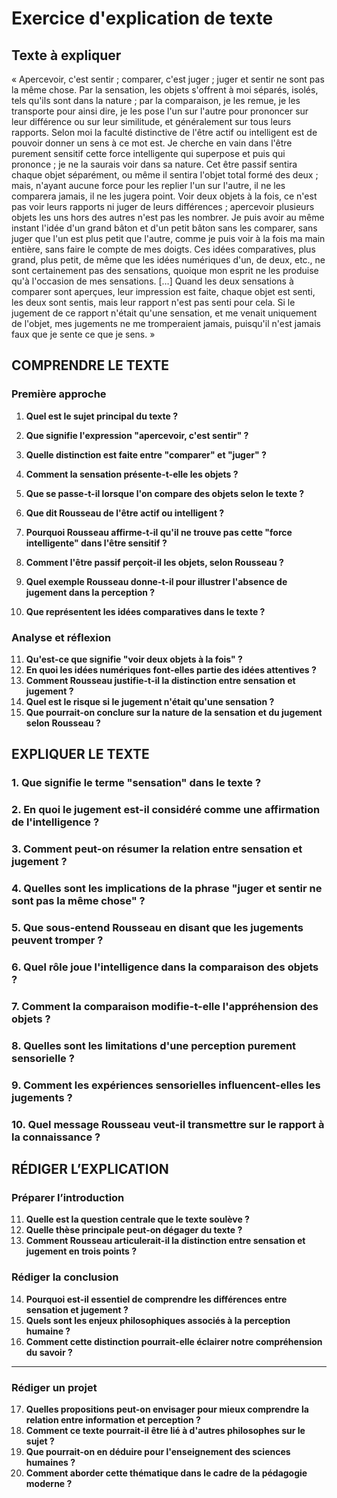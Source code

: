 # Exercice d'explication de texte

## Texte à expliquer
« Apercevoir, c'est sentir ; comparer, c'est juger ; juger et sentir ne sont pas la même chose. Par la sensation, les objets s'offrent à moi séparés, isolés, tels qu'ils sont dans la nature ; par la comparaison, je les remue, je les transporte pour ainsi dire, je les pose l'un sur l'autre pour prononcer sur leur différence ou sur leur similitude, et généralement sur tous leurs rapports. Selon moi la faculté distinctive de l'être actif ou intelligent est de pouvoir donner un sens à ce mot est. Je cherche en vain dans l'être purement sensitif cette force intelligente qui superpose et puis qui prononce ; je ne la saurais voir dans sa nature. Cet être passif sentira chaque objet séparément, ou même il sentira l'objet total formé des deux ; mais, n'ayant aucune force pour les replier l'un sur l'autre, il ne les comparera jamais, il ne les jugera point. Voir deux objets à la fois, ce n'est pas voir leurs rapports ni juger de leurs différences ; apercevoir plusieurs objets les uns hors des autres n'est pas les nombrer. Je puis avoir au même instant l'idée d'un grand bâton et d'un petit bâton sans les comparer, sans juger que l'un est plus petit que l'autre, comme je puis voir à la fois ma main entière, sans faire le compte de mes doigts. Ces idées comparatives, plus grand, plus petit, de même que les idées numériques d'un, de deux, etc., ne sont certainement pas des sensations, quoique mon esprit ne les produise qu'à l'occasion de mes sensations. […] Quand les deux sensations à comparer sont aperçues, leur impression est faite, chaque objet est senti, les deux sont sentis, mais leur rapport n'est pas senti pour cela. Si le jugement de ce rapport n'était qu'une sensation, et me venait uniquement de l'objet, mes jugements ne me tromperaient jamais, puisqu'il n'est jamais faux que je sente ce que je sens. »

## COMPRENDRE LE TEXTE

### Première approche

1. **Quel est le sujet principal du texte ?**  
2. **Que signifie l'expression "apercevoir, c'est sentir" ?**  
3. **Quelle distinction est faite entre "comparer" et "juger" ?**  
4. **Comment la sensation présente-t-elle les objets ?**  
5. **Que se passe-t-il lorsque l'on compare des objets selon le texte ?**  

6. **Que dit Rousseau de l'être actif ou intelligent ?**  
7. **Pourquoi Rousseau affirme-t-il qu'il ne trouve pas cette "force intelligente" dans l'être sensitif ?**  
8. **Comment l'être passif perçoit-il les objets, selon Rousseau ?**  
9. **Quel exemple Rousseau donne-t-il pour illustrer l'absence de jugement dans la perception ?**  
10. **Que représentent les idées comparatives dans le texte ?**  

### Analyse et réflexion

11. **Qu'est-ce que signifie "voir deux objets à la fois" ?**  
12. **En quoi les idées numériques font-elles partie des idées attentives ?**  
13. **Comment Rousseau justifie-t-il la distinction entre sensation et jugement ?**  
14. **Quel est le risque si le jugement n'était qu'une sensation ?**  
15. **Que pourrait-on conclure sur la nature de la sensation et du jugement selon Rousseau ?**  

## EXPLIQUER LE TEXTE

### 1. Que signifie le terme "sensation" dans le texte ?  
### 2. En quoi le jugement est-il considéré comme une affirmation de l'intelligence ?  
### 3. Comment peut-on résumer la relation entre sensation et jugement ?  
### 4. Quelles sont les implications de la phrase "juger et sentir ne sont pas la même chose" ?  
### 5. Que sous-entend Rousseau en disant que les jugements peuvent tromper ?  

### 6. Quel rôle joue l'intelligence dans la comparaison des objets ?  
### 7. Comment la comparaison modifie-t-elle l'appréhension des objets ?  
### 8. Quelles sont les limitations d'une perception purement sensorielle ?  
### 9. Comment les expériences sensorielles influencent-elles les jugements ?  
### 10. Quel message Rousseau veut-il transmettre sur le rapport à la connaissance ?  

## RÉDIGER L’EXPLICATION

### Préparer l’introduction

11. **Quelle est la question centrale que le texte soulève ?**  
12. **Quelle thèse principale peut-on dégager du texte ?**  
13. **Comment Rousseau articulerait-il la distinction entre sensation et jugement en trois points ?**  

### Rédiger la conclusion

14. **Pourquoi est-il essentiel de comprendre les différences entre sensation et jugement ?**  
15. **Quels sont les enjeux philosophiques associés à la perception humaine ?**  
16. **Comment cette distinction pourrait-elle éclairer notre compréhension du savoir ?**  

---

### Rédiger un projet

17. **Quelles propositions peut-on envisager pour mieux comprendre la relation entre information et perception ?**  
18. **Comment ce texte pourrait-il être lié à d'autres philosophes sur le sujet ?**  
19. **Que pourrait-on en déduire pour l'enseignement des sciences humaines ?**  
20. **Comment aborder cette thématique dans le cadre de la pédagogie moderne ?**